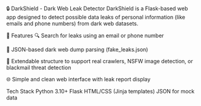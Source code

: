 🔒 DarkShield - Dark Web Leak Detector
DarkShield is a Flask-based web app designed to detect possible data leaks of personal information (like emails and phone numbers) from dark web datasets.

🚀 Features
🔍 Search for leaks using an email or phone number

📄 JSON-based dark web dump parsing (fake_leaks.json)

📂 Extendable structure to support real crawlers, NSFW image detection, or blackmail threat detection

🌐 Simple and clean web interface with leak report display


Tech Stack
Python 3.10+
Flask
HTML/CSS (Jinja templates)
JSON for mock data